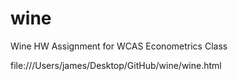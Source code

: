# wine
Wine HW Assignment for WCAS Econometrics Class

file:///Users/james/Desktop/GitHub/wine/wine.html
